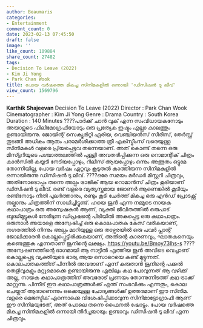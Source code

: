 ```yaml
---
author: Beaumaris
categories:
- Entertainment
comment_count: 0
date: 2023-02-13 07:45:50
draft: false
image: ''
like_count: 109884
share_count: 27482
tags:
- Decision To Leave (2022)
- Kim Ji Yong
- Park Chan Wook
title: പോയ വർഷത്തെ മികച്ച സിനിമകളിൽ ഒന്നായി 'ഡിസിഷൻ ടു ലീവ്'
view_count: 1569796
---
```


**Karthik Shajeevan** Decision To Leave (2022) Director : Park Chan Wook Cinematographer : Kim Ji Yong Genre : Drama Country : South Korea Duration : 140 Minutes ????പാർക്ക് ചാൻ വുക് എന്ന സംവിധായകനോടും അയാളുടെ ഫിലിമോഗ്രഫിയോടും ഒരു പ്രത്യേക ഇഷ്ടം എല്ലാ കാലത്തും ഉണ്ടായിരുന്നു. ജോയിന്റ് സെക്യൂരിറ്റി ഏരിയ, വെഞ്ചിയൻസ് സീരീസ്, തേർസ്റ്റ് തുടങ്ങി അധികം ആരും പരാമർശിക്കാത്ത ത്രീ എക്സ്ട്രീംസ് വരെയുള്ള സിനിമകൾ വളരെ പ്രിയപ്പെട്ടവ തന്നെയാണ്. അത് കൊണ്ട് തന്നെ ഒരു മിസ്ട്ടറിയുടെ പശ്ചാത്തലത്തിൽ പുള്ളി അവതരിപ്പിക്കുന്ന ഒരു റൊമാന്റിക് ചിത്രം കാൻസിൽ കയ്യടി നേടിയപ്പോഴും, റിലീസ് ആയപ്പോഴും ഒന്നും അത്ഭുതം ഒട്ടുമേ തോന്നിയില്ല, പോയ വർഷം ഏറ്റവും കൂടുതൽ കാത്തിരുന്ന സിനിമകളിൽ ഒന്നായിരുന്നു ഡിസിഷൻ ടു ലീവ്. ????ഒരേ സമയം മർഡർ മിസ്റ്ററി ചിത്രവും, അതിനോടൊപ്പം തന്നെ അല്പം ട്രാജിക് ആയ റൊമാൻസ് ചിത്രം കൂടിയാണ് ഡിസിഷൻ ടു ലീവ്. രണ്ട് വളരെ വ്യത്യസ്തമായ ജോണർ ആണെങ്കിൽ കൂടിയും രണ്ടിനോടും നീതി പുലർത്താനും, രണ്ടും കൂടി ചേർത്ത് മികച്ച ഒരു എൻഡ് പ്രോടക്റ്റ് നല്കാനും ചിത്രത്തിന് സാധിച്ചിട്ടുണ്ട്. ഹയെ ജുൻ എന്ന നമ്മുടെ നായക കഥാപാത്രം ഒരു അന്വേഷകൻ ആണ്, വ്യക്തി ജീവിതത്തിൽ ഒരുപാട് ബുദ്ധിമുട്ടുകൾ നേരിടുന്ന ഡിപ്രഷന്റെ പിടിയിൽ അകപ്പെട്ട ഒരു കഥാപാത്രം. ഒരുനാൾ അയാളെ അന്വേഷിച്ച് ഒരു കൊലപാതക കേസ് വരികയാണ്, നഗരത്തിൽ നിന്നും അല്പം മാറിയുള്ള ഒരു താഴ്വരയിൽ ഒരു പവർ പ്ലാന്റ് ജോലിക്കാരൻ കൊല്ലപ്പെട്ടിരിക്കുകയാണ്, അതിന്റെ കാരണവും, ഘാതകനെയും കണ്ടെത്തുക എന്നതാണ് ജൂനിന്റെ ലക്ഷ്യം. https://youtu.be/Bmoy73lhs-s ????അന്വേഷണത്തിന്റെ ഭാഗമായി ആ നാട്ടിൽ എത്തിയ ജുൻ അവിടെ വെച്ചാണ് കൊല്ലപ്പെട്ട വ്യക്തിയുടെ ഭാര്യ ആയ സൊറെയെ കണ്ട് മുട്ടുന്നത്. കൊലപാതകത്തിന് പിന്നിൽ അവരാണ് എന്ന് കരുതാൻ ജൂനിന്റെ പക്കൽ തെളിവുകളും മറ്റുമൊക്കെ ഉണ്ടായിരുന്നു എങ്കിലും കഥ പോവുന്നത് ആ വഴിക്ക് അല്ല, നായക കഥാപാത്രത്തിന് അവരോട് പ്രണയം തോന്നുന്നിടത്ത് കഥ ട്രാക്ക് മാറ്റുന്നു. പിന്നീട് ഈ കഥാപാത്രങ്ങൾക്ക് എന്ത് സംഭവിക്കും എന്നതും, കൊല ചെയ്തത് ആരാണെന്നും ഒക്കെയുള്ള ചോദ്യങ്ങൾക്ക് ഉത്തരമാണ് ഈ സിനിമ. വളരെ മെജസ്ടിക് എന്നൊക്കെ വിശേഷിപ്പിക്കാവുന്ന സിനിമാട്ടോഗ്രാഫി ആണ് ഈ സിനിമയുടേത്, അത് പോലെ തന്നെ ഫൈനൽ ഷോട്ടും. പോയ വർഷത്തെ മികച്ച സിനിമകളിൽ ഒന്നായി തീർച്ചയായും ഉണ്ടാവും ഡിസിഷൻ ടു ലീവ് എന്ന ചിത്രവും.